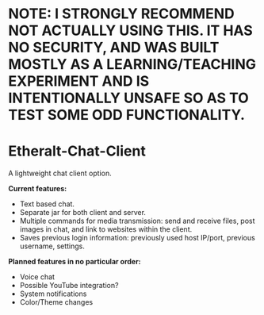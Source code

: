 # NOTE: I STRONGLY RECOMMEND NOT ACTUALLY USING THIS. IT HAS NO SECURITY, AND WAS BUILT MOSTLY AS A LEARNING/TEACHING EXPERIMENT AND IS INTENTIONALLY UNSAFE SO AS TO TEST SOME ODD FUNCTIONALITY.

# Etheralt-Chat-Client
A lightweight chat client option.

**Current features:**
* Text based chat.
* Separate jar for both client and server.
* Multiple commands for media transmission: send and receive files, post images in chat, and link to websites within the client.
* Saves previous login information: previously used host IP/port, previous username, settings.

**Planned features in no particular order:**
* Voice chat
* Possible YouTube integration?
* System notifications
* Color/Theme changes
